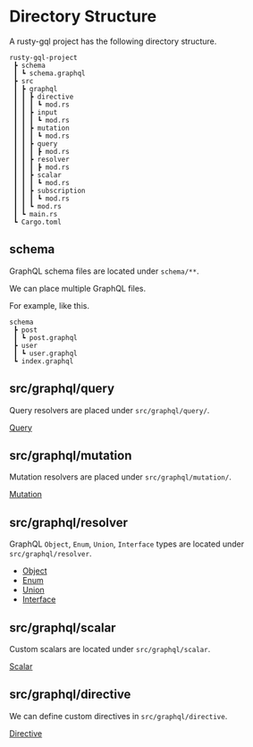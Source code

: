 # Directory Structure

A rusty-gql project has the following directory structure.

```
rusty-gql-project
 ┣ schema
 ┃ ┗ schema.graphql
 ┣ src
 ┃ ┣ graphql
 ┃ ┃ ┣ directive
 ┃ ┃ ┃ ┗ mod.rs
 ┃ ┃ ┣ input
 ┃ ┃ ┃ ┗ mod.rs
 ┃ ┃ ┣ mutation
 ┃ ┃ ┃ ┗ mod.rs
 ┃ ┃ ┣ query
 ┃ ┃ ┃ ┣ mod.rs
 ┃ ┃ ┣ resolver
 ┃ ┃ ┃ ┣ mod.rs
 ┃ ┃ ┣ scalar
 ┃ ┃ ┃ ┗ mod.rs
 ┃ ┃ ┣ subscription
 ┃ ┃ ┃ ┗ mod.rs
 ┃ ┃ ┗ mod.rs
 ┃ ┗ main.rs
 ┗ Cargo.toml
```

## schema

GraphQL schema files are located under `schema/**`.

We can place multiple GraphQL files.

For example, like this.

```
schema
 ┣ post
 ┃ ┗ post.graphql
 ┣ user
 ┃ ┗ user.graphql
 ┗ index.graphql
```

## src/graphql/query

Query resolvers are placed under `src/graphql/query/`.

[Query](./schema/query.md)

## src/graphql/mutation

Mutation resolvers are placed under `src/graphql/mutation/`.

[Mutation](./schema/mutation.md)

## src/graphql/resolver

GraphQL `Object`, `Enum`, `Union`, `Interface` types are located under `src/graphql/resolver`.

- [Object](./types/object.md)
- [Enum](./types/enum.md)
- [Union](./types/union.md)
- [Interface](./types/interface.md)

## src/graphql/scalar

Custom scalars are located under `src/graphql/scalar`.

[Scalar](./types/scalar.md)

## src/graphql/directive

We can define custom directives in `src/graphql/directive`.

[Directive](./types/directive.md)
